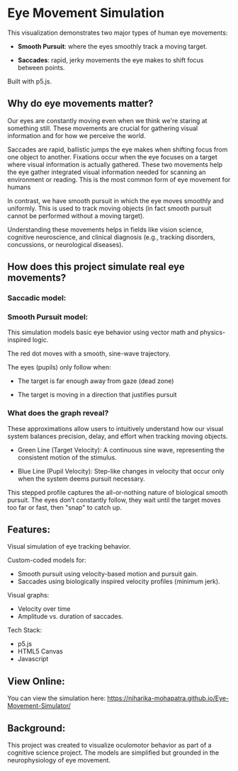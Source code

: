 # Eye Movement Simulation

This visualization demonstrates two major types of human eye movements:

* **Smooth Pursuit**: where the eyes smoothly track a moving target.

* **Saccades**: rapid, jerky movements the eye makes to shift focus between points.

Built with p5.js. 

## Why do eye movements matter?
Our eyes are constantly moving even when we think we're staring at something still. These movements are crucial for gathering visual information and for how we perceive the world.

Saccades are rapid, ballistic jumps the eye makes when shifting focus from one object to another. Fixations occur when the eye focuses on a target where visual information is actually gathered. These two movements help the eye gather integrated visual information needed for scanning an environment or reading. This is the most common form of eye movement for humans

In contrast, we have smooth pursuit in which the eye moves smoothly and uniformly. This is used to track moving objects (in fact smooth pursuit cannot be performed without a moving target).

Understanding these movements helps in fields like vision science, cognitive neuroscience, and clinical diagnosis (e.g., tracking disorders, concussions, or neurological diseases).

## How does this project simulate real eye movements?

### Saccadic model:

### Smooth Pursuit model:
This simulation models basic eye behavior using vector math and physics-inspired logic. 

The red dot moves with a smooth, sine-wave trajectory.

The eyes (pupils) only follow when:
* The target is far enough away from gaze (dead zone)

* The target is moving in a direction that justifies pursuit

### What does the graph reveal?

These approximations allow users to intuitively understand how our visual system balances precision, delay, and effort when tracking moving objects.

* Green Line (Target Velocity): A continuous sine wave, representing the consistent motion of the stimulus.

* Blue Line (Pupil Velocity): Step-like changes in velocity that occur only when the system deems pursuit necessary.

This stepped profile captures the all-or-nothing nature of biological smooth pursuit. The eyes don’t constantly follow, they wait until the target moves too far or fast, then "snap" to catch up.

## Features:
Visual simulation of eye tracking behavior.

Custom-coded models for:

* Smooth pursuit using velocity-based motion and pursuit gain.
* Saccades using biologically inspired velocity profiles (minimum jerk).

Visual graphs:

* Velocity over time
* Amplitude vs. duration of saccades. 

Tech Stack:
* p5.js
* HTML5 Canvas
* Javascript

## View Online:
You can view the simulation here:
https://niharika-mohapatra.github.io/Eye-Movement-Simulator/

## Background:
This project was created to visualize oculomotor behavior as part of a cognitive science project. The models are simplified but grounded in the neurophysiology of eye movement.
